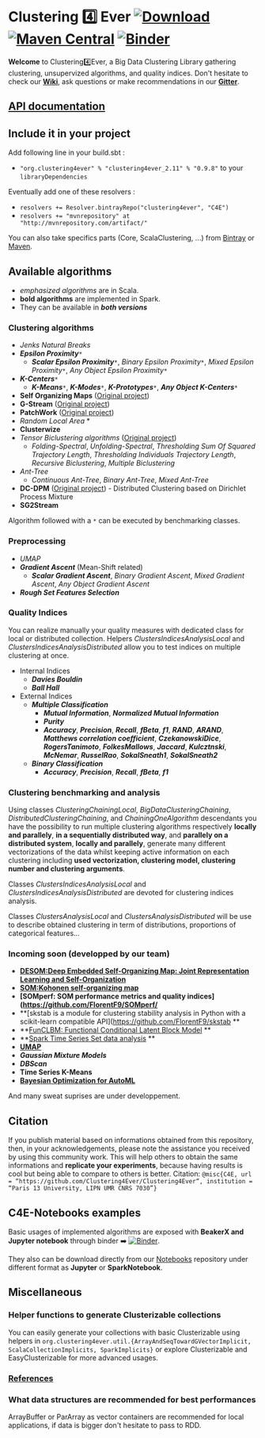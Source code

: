 # Clustering :four: Ever  [ ![Download](https://api.bintray.com/packages/clustering4ever/C4E/clustering4ever/images/download.svg) ](https://bintray.com/clustering4ever/C4E/clustering4ever/_latestVersion) [![Maven Central](https://img.shields.io/maven-central/v/org.clustering4ever/clustering4ever_2.11.svg?label=Maven%20Central)](https://search.maven.org/search?q=g:%22org.clustering4ever%22%20AND%20a:%22clustering4ever_2.11%22) [![Binder](https://mybinder.org/badge_logo.svg)](https://mybinder.org/v2/gh/Clustering4Ever/Notebooks/master)


**Welcome** to Clustering:four:Ever, a Big Data Clustering Library gathering clustering, unsupervized algorithms, and quality indices. Don't hesitate to check our **[Wiki](https://github.com/Clustering4Ever/Clustering4Ever/wiki)**, ask questions or make recommendations in our **[Gitter](https://gitter.im/Clustering4Ever/Lobby)**.

## [API documentation](http://www.clustering4ever.org/API%20Documentation/)

## Include it in your project

Add following line in your build.sbt :

  * `"org.clustering4ever" % "clustering4ever_2.11" % "0.9.8"` to your `libraryDependencies`

Eventually add one of these resolvers :

  * `resolvers += Resolver.bintrayRepo("clustering4ever", "C4E")`
  * `resolvers += "mvnrepository" at "http://mvnrepository.com/artifact/"`

You can also take specifics parts (Core, ScalaClustering, ...) from [Bintray](https://bintray.com/clustering4ever/C4E) or [Maven](https://mvnrepository.com/artifact/org.clustering4ever).

## Available algorithms

  * _emphasized algorithms_ are in Scala.
  * **bold algorithms** are implemented in Spark.
  * They can be available in **_both versions_**

### Clustering algorithms

  * _Jenks Natural Breaks_
  * **_Epsilon Proximity_**`*`
    * **_Scalar Epsilon Proximity_**`*`, _Binary Epsilon Proximity_`*`, _Mixed Epsilon Proximity_`*`, _Any Object Epsilon Proximity_`*`
  * **_K-Centers_**`*`
    * **_K-Means_**`*`, **_K-Modes_**`*`, **_K-Prototypes_**`*`, **_Any Object K-Centers_**`*`
  * **Self Organizing Maps** ([Original project](https://github.com/TugdualSarazin/spark-clustering))
  * **G-Stream** ([Original project](https://github.com/Spark-clustering-notebook/G-stream))
  * **PatchWork** ([Original project](https://github.com/crim-ca/patchwork))
  * _Random Local Area_ *
  * **Clusterwize** 
  * _Tensor Biclustering algorithms_ ([Original project](https://github.com/SoheilFeizi/Tensor-Biclustering))
    * _Folding-Spectral_, _Unfolding-Spectral_, _Thresholding Sum Of Squared Trajectory Length_, _Thresholding Individuals Trajectory Length_, _Recursive Biclustering_, _Multiple Biclustering_
  * _Ant-Tree_
    * _Continuous Ant-Tree_, _Binary Ant-Tree_, _Mixed Ant-Tree_
  * **DC-DPM** ([Original project](https://github.com/khadidjaM/DC-DPM)) - Distributed Clustering based on Dirichlet Process Mixture
  * **SG2Stream**
 
Algorithm followed with a `*` can be executed by benchmarking classes.

### Preprocessing

  * _UMAP_
  * **_Gradient Ascent_** (Mean-Shift related)
    * **_Scalar Gradient Ascent_**, _Binary Gradient Ascent_, _Mixed Gradient Ascent_, _Any Object Gradient Ascent_
  * **_Rough Set Features Selection_**

### Quality Indices

You can realize manually your quality measures with dedicated class for local or distributed collection. Helpers _ClustersIndicesAnalysisLocal_ and _ClustersIndicesAnalysisDistributed_ allow you to test indices on multiple clustering at once.

  * Internal Indices
    * **_Davies Bouldin_**
    * **_Ball Hall_**
  * External Indices
    * **_Multiple Classification_**
      * **_Mutual Information_**, **_Normalized Mutual Information_**
      * **_Purity_**
      * **_Accuracy_**, **_Precision_**, **_Recall_**, **_fBeta_**, **_f1_**, **_RAND_**, **_ARAND_**, **_Matthews correlation coefficient_**, **_CzekanowskiDice_**, **_RogersTanimoto_**, **_FolkesMallows_**, **_Jaccard_**, **_Kulcztnski_**, **_McNemar_**, **_RusselRao_**, **_SokalSneath1_**, **_SokalSneath2_**
    * **_Binary Classification_**
      * **_Accuracy_**, **_Precision_**, **_Recall_**, **_fBeta_**, **_f1_**

### Clustering benchmarking and analysis

Using classes _ClusteringChainingLocal_, _BigDataClusteringChaining_, _DistributedClusteringChaining_, and _ChainingOneAlgorithm_ descendants you have the possibility to run multiple clustering algorithms respectively **locally and parallely**, **in a sequentially distributed way**, and **parallely on a distributed system**, **locally and parallely**, generate many different vectorizations of the data whilst keeping active information on each clustering including **used vectorization, clustering model, clustering number and clustering arguments**.

Classes _ClustersIndicesAnalysisLocal_ and _ClustersIndicesAnalysisDistributed_ are devoted for clustering indices analysis.

Classes _ClustersAnalysisLocal_ and _ClustersAnalysisDistributed_ will be use to describe obtained clustering in term of distributions, proportions of categorical features...

### Incoming soon (developped by our team)
  
  * **[DESOM:Deep Embedded Self-Organizing Map: Joint Representation Learning and Self-Organization](https://github.com/FlorentF9/DESOM)**
  * **[SOM:Kohonen self-organizing map](https://github.com/FlorentF9/sparkml-som)**
  * **[SOMperf: SOM performance metrics and quality indices](https://github.com/FlorentF9/SOMperf/**
  * **[skstab is a module for clustering stability analysis in Python with a scikit-learn compatible API](https://github.com/FlorentF9/skstab **
  * **[FunCLBM: Functional Conditional Latent Block Model](https://github.com/EtienneGof/FunCLBM) **
  * **[Spark Time Series Set data analysis](https://github.com/spark-tss/spark-tss) **
  * **[UMAP](https://github.com/lmcinnes/umap)**
  * **_Gaussian Mixture Models_**
  * **_DBScan_**
  * **Time Series K-Means**
  * **[Bayesian Optimization for AutoML](https://github.com/YazidJanati/bayestuner-scala)**
  
  And many sweat suprises are under developpement.


## Citation

If you publish material based on informations obtained from this repository, then, in your acknowledgements, please note the assistance you received by using this community work. This will help others to obtain the same informations and **replicate your experiments**, because having results is cool but being able to compare to others is better.
Citation: `@misc{C4E, url = “https://github.com/Clustering4Ever/Clustering4Ever“, institution = “Paris 13 University, LIPN UMR CNRS 7030”}`

## C4E-Notebooks examples

Basic usages of implemented algorithms are exposed with **BeakerX and Jupyter notebook** through binder :arrow_right:
 [![Binder](https://mybinder.org/badge_logo.svg)](https://mybinder.org/v2/gh/Clustering4Ever/Notebooks/master).

They also can be download directly from our [Notebooks](https://github.com/Clustering4Ever/Notebooks) repository under different format as **Jupyter** or **SparkNotebook**.

## Miscellaneous

### Helper functions to generate Clusterizable collections 

You can easily generate your collections with basic Clusterizable using helpers in `org.clustering4ever.util.{ArrayAndSeqTowardGVectorImplicit, ScalaCollectionImplicits, SparkImplicits}` or explore Clusterizable and EasyClusterizable for more advanced usages.

### [References](https://github.com/Clustering4Ever/Clustering4Ever/wiki/5.-References)

### What data structures are recommended for best performances

ArrayBuffer or ParArray as vector containers are recommended for local applications, if data is bigger don't hesitate to pass to RDD.
